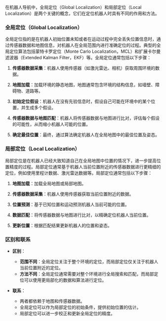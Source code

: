 
在机器人导航中，全局定位（Global Localization）和局部定位（Local Localization）是两个关键的概念，它们在定位机器人时具有不同的作用和方法。

### 全局定位（Global Localization）

全局定位指的是在机器人初始位置未知或者在运动过程中完全丢失位置信息时，通过传感器数据和地图信息，对机器人在全局范围内进行准确定位的过程。典型的全局定位算法包括蒙特卡罗定位（Monte Carlo Localization，MCL）和扩展卡尔曼滤波器（Extended Kalman Filter，EKF）等。全局定位通常包括以下步骤：

1. **传感器数据采集**：机器人使用传感器（如激光雷达、相机）获取周围环境的数据。
   
2. **地图加载**：加载环境的静态地图，地图通常包含环境的结构信息，如墙壁、障碍物、道路等。

3. **初始定位假设**：机器人在没有先验信息时，假设自己可能在环境中的某个位置，并生成多个假设。

4. **传感器数据与地图匹配**：机器人将传感器数据与地图进行比对，评估每个假设的可能性，从而缩小机器人可能的位置。

5. **确定最佳位置**：最终，通过算法确定机器人在全局地图中的最佳位置及姿态。

### 局部定位（Local Localization）

局部定位是在机器人已经大致知道自己在全局地图中位置的情况下，进一步提高位置精度的过程。局部定位通常基于机器人当前位置附近的传感器数据进行更精细的定位，例如使用里程计数据、激光雷达数据等。局部定位通常包括以下步骤：

1. **地图加载**：加载全局地图或局部地图。

2. **传感器数据采集**：机器人使用传感器获取当前位置附近的数据。

3. **位置预测**：基于已知位置和运动预测机器人当前可能的位置。

4. **数据匹配**：将传感器数据与地图进行比对，以精确定位机器人当前位置。

5. **更新位置**：根据匹配结果更新机器人的位置和姿态。

### 区别和联系

- **区别**：
  - **范围不同**：全局定位关注于整个环境的定位，而局部定位仅关注于机器人当前位置附近的定位。
  - **方法不同**：全局定位通常需要对整个环境进行全局搜索和匹配，而局部定位可以使用更局部化的数据和算法进行定位。
  
- **联系**：
  - 两者都依赖于地图和传感器数据。
  - 全局定位可以作为局部定位的初始条件，提供初始位置的估计。
  - 局部定位可以进一步校正和更新全局定位的精度。

